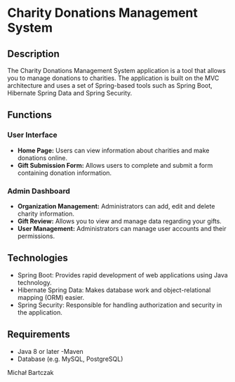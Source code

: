 # Charity Donations Management System

## Description
The Charity Donations Management System application is a tool that allows you to manage donations to charities. The application is built on the MVC architecture and uses a set of Spring-based tools such as Spring Boot, Hibernate Spring Data and Spring Security.

## Functions

### User Interface
- **Home Page:** Users can view information about charities and make donations online.
- **Gift Submission Form:** Allows users to complete and submit a form containing donation information.

### Admin Dashboard
- **Organization Management:** Administrators can add, edit and delete charity information.
- **Gift Review:** Allows you to view and manage data regarding your gifts.
- **User Management:** Administrators can manage user accounts and their permissions.

## Technologies
- Spring Boot: Provides rapid development of web applications using Java technology.
- Hibernate Spring Data: Makes database work and object-relational mapping (ORM) easier.
- Spring Security: Responsible for handling authorization and security in the application.

## Requirements
- Java 8 or later
-Maven
- Database (e.g. MySQL, PostgreSQL)

Michał Bartczak
